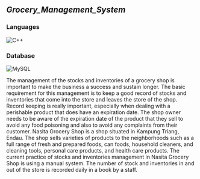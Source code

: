 
<h2><i>Grocery_Management_System </i></h2>
<h3>Languages</h3>
<p>
    <img src="https://img.shields.io/badge/C%2B%2B-00599C?style=for-the-badge&logo=c%2B%2B&logoColor=white" alt="C++" />
</p>

<h3>Database</h3>
<p>
    <img src="https://img.shields.io/badge/MySQL-00000F?style=for-the-badge&logo=mysql&logoColor=white" alt="MySQL" />
</p>

The management of the stocks and inventories of a grocery shop is important to make 
the business a success and sustain longer. The basic requirement for this management is to keep 
a good record of stocks and inventories that come into the store and leaves the store of the shop. 
Record keeping is really important, especially when dealing with a perishable product that does 
have an expiration date. The shop owner needs to be aware of the expiration date of the product 
that they sell to avoid any food poisoning and also to avoid any complaints from their customer. 
Nasita Grocery Shop is a shop situated in Kampung Triang, Endau. The shop sells varieties of 
products to the neighborhoods such as a full range of fresh and prepared foods, can foods, 
household cleaners, and cleaning tools, personal care products, and health care products. The 
current practice of stocks and inventories management in Nasita Grocery Shop is using a 
manual system. The number of stock and inventories in and out of the store is recorded daily 
in a book by a staff.

